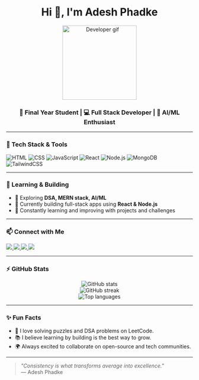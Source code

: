 <h1 align="center">Hi 👋, I'm Adesh Phadke</h1>

<p align="center">
  <img src="https://media.giphy.com/media/26AHONQ79FdWZhAI0/giphy.gif" width="200" alt="Developer gif">
</p>

<h3 align="center">🚀 Final Year Student | 💻 Full Stack Developer | 🤖 AI/ML Enthusiast</h3>

---

### 🔧 Tech Stack & Tools

![HTML](https://img.shields.io/badge/HTML5-E34F26?style=for-the-badge&logo=html5&logoColor=fff)
![CSS](https://img.shields.io/badge/CSS3-1572B6?style=for-the-badge&logo=css3&logoColor=fff)
![JavaScript](https://img.shields.io/badge/JavaScript-F7DF1E?style=for-the-badge&logo=javascript&logoColor=000)
![React](https://img.shields.io/badge/React-20232A?style=for-the-badge&logo=react&logoColor=61DAFB)
![Node.js](https://img.shields.io/badge/Node.js-339933?style=for-the-badge&logo=nodedotjs&logoColor=fff)
![MongoDB](https://img.shields.io/badge/MongoDB-4EA94B?style=for-the-badge&logo=mongodb&logoColor=fff)
![TailwindCSS](https://img.shields.io/badge/TailwindCSS-38B2AC?style=for-the-badge&logo=tailwind-css&logoColor=fff)

---

### 🧠 Learning & Building
- 🌱 Exploring **DSA, MERN stack, AI/ML**
- 🔭 Currently building full-stack apps using **React & Node.js**
- 🧠 Constantly learning and improving with projects and challenges

---

### 📫 Connect with Me

<p align="left">
  <a href="mailto:adeshphadke6311@gmail.com" target="_blank">
    <img src="https://img.shields.io/badge/Gmail-D14836?style=for-the-badge&logo=gmail&logoColor=white" />
  </a>
  <a href="https://www.linkedin.com/in/adeshphadke1315" target="_blank">
    <img src="https://img.shields.io/badge/LinkedIn-0077B5?style=for-the-badge&logo=linkedin&logoColor=white" />
  </a>
  <a href="https://github.com/adeshphadke6311" target="_blank">
    <img src="https://img.shields.io/badge/GitHub-181717?style=for-the-badge&logo=github&logoColor=white" />
  </a>
  <a href="https://leetcode.com/u/adeshphadke6311/" target="_blank">
    <img src="https://img.shields.io/badge/LeetCode-FFA116?style=for-the-badge&logo=leetcode&logoColor=black" />
  </a>
</p>

---

### ⚡ GitHub Stats

<p align="center">
  <img src="https://github-readme-stats.vercel.app/api?username=adeshphadke6311&show_icons=true&theme=radical" alt="GitHub stats" />
  <br/>
  <img src="https://github-readme-streak-stats.herokuapp.com/?user=adeshphadke6311&theme=radical" alt="GitHub streak" />
  <br/>
  <img src="https://github-readme-stats.vercel.app/api/top-langs/?username=adeshphadke6311&layout=compact&theme=radical" alt="Top languages" />
</p>

---

### ✨ Fun Facts

- 🧩 I love solving puzzles and DSA problems on LeetCode.
- 📚 I believe learning by building is the best way to grow.
- 🌍 Always excited to collaborate on open-source and tech communities.

---

> _"Consistency is what transforms average into excellence."_  
> — Adesh Phadke

